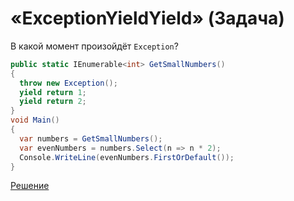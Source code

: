 # «ExceptionYieldYield» (Задача)

В какой момент произойдёт `Exception`?

```cs
public static IEnumerable<int> GetSmallNumbers()
{
  throw new Exception();
  yield return 1;
  yield return 2;
}
void Main()
{
  var numbers = GetSmallNumbers();
  var evenNumbers = numbers.Select(n => n * 2);
  Console.WriteLine(evenNumbers.FirstOrDefault());
}
```

[Решение](./ExceptionYieldYield-S.md)